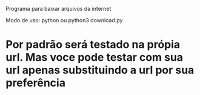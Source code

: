Programa para baixar arquivos da internet

Modo de uso: python ou python3 download.py

# Por padrão será testado na própia url. Mas voce pode testar com sua url apenas substituindo a url por sua preferência
